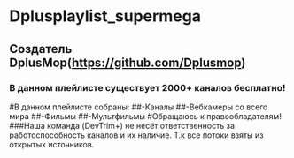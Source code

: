 # Dplusplaylist_supermega
## Создатель DplusMop(https://github.com/Dplusmop)
### В данном плейлисте существует 2000+ каналов бесплатно!
#В данном плейлисте собраны:
##-Каналы
##-Вебкамеры со всего мира
##-Фильмы
##-Мультфильмы
#Обращаюсь к правообладателям!
###Наша команда (DevTrim+) не несёт ответственность за работоспособность каналов и их наличие. Т.к все потоки взяты из открытых источников.
